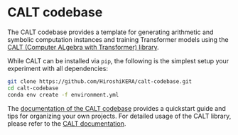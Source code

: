 # CALT codebase

The CALT codebase provides a template for generating arithmetic and symbolic computation instances and training Transformer models using the [CALT (Computer ALgebra with Transformer) library](https://github.com/HiroshiKERA/calt).

While CALT can be installed via `pip`, the following is the simplest setup your experiment with all dependencies:

```bash
git clone https://github.com/HiroshiKERA/calt-codebase.git
cd calt-codebase
conda env create -f environment.yml 
```

The [documentation of the CALT codebase](https://hiroshikera.github.io/calt-codebase/) provides a quickstart guide and tips for organizing your own projects. For detailed usage of the CALT library, please refer to the [CALT documentation](https://hiroshikera.github.io/calt/).